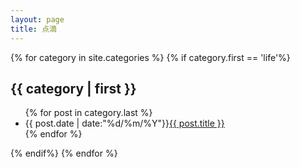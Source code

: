 ```yaml
---
layout: page
title: 点滴
---
```



{% for category in site.categories %}
{% if category.first == 'life'%}
<h2>{{ category | first }}</h2>
<ul class="arc-list">
    {% for post in category.last %}
        <li>{{ post.date | date:"%d/%m/%Y"}}<a href="{{ post.url }}">{{ post.title }}</a></li>
    {% endfor %}
</ul>
{% endif%}
{% endfor %}